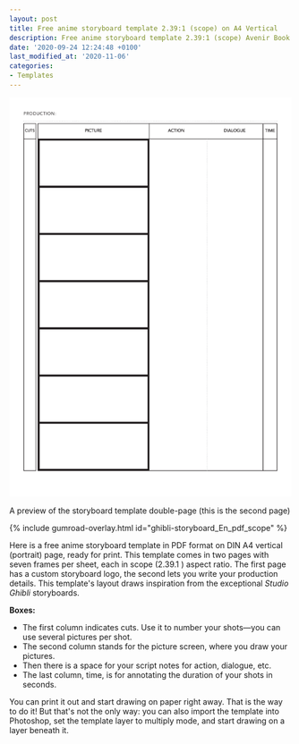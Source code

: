 ```yaml
---
layout: post
title: Free anime storyboard template 2.39:1 (scope) on A4 Vertical
description: Free anime storyboard template 2.39:1 (scope) Avenir Book on A4 Vertical in PDF format
date: '2020-09-24 12:24:48 +0100'
last_modified_at: '2020-11-06'
categories:
- Templates
---
```

<a href="https://gum.co/ghibli-storyboard_En_pdf_scope" class="no-underline pv2 grow db"><img class="w-100" src="/images/Film-Storyboards.com_Free_PDF_Anime_storyboard_template_2.39x1_Avenir-Book_A4-vertical-2.png"></a>
<figcaption>A preview of the storyboard template double-page (this is the second page)</figcaption>

{% include gumroad-overlay.html id="ghibli-storyboard_En_pdf_scope" %}

Here is a free anime storyboard template in PDF format on DIN A4 vertical (portrait) page, ready for print. This template comes in two pages with seven frames per sheet, each in scope (2.39.1 ) aspect ratio. The first page has a custom storyboard logo, the second lets you write your production details. This template's layout draws inspiration from the exceptional *Studio Ghibli* storyboards.

**Boxes:**
- The first column indicates cuts. Use it to number your shots—you can use several pictures per shot.
- The second column stands for the picture screen, where you draw your pictures.
- Then there is a space for your script notes for action, dialogue, etc.
- The last column, time, is for annotating the duration of your shots in seconds.

You can print it out and start drawing on paper right away. That is the way to do it!
But that's not the only way: you can also import the template into Photoshop, set the template layer to multiply mode, and start drawing on a layer beneath it.
